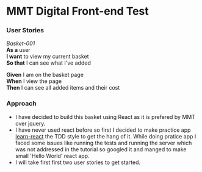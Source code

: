 # MMT Digital Front-end Test

### User Stories

*Basket-001*  
**As a** user  
**I want** to view my current basket  
**So that** I can see what I've added  

**Given** I am on the basket page  
**When** I view the page  
**Then** I can see all added items and their cost  

### Approach

* I have decided to build this basket using React as it is prefered by MMT over jquery. 
* I have never used react before so first I decided to make practice app [learn-react]("https://github.com/reenz/learn-react" ) the TDD style to get the hang of it. While doing pratice app I faced some issues like running the tests and running the server which was not addressed in the tutorial so googled it and manged to make small 'Hello World' react app.
* I will take first first two user stories to get started.